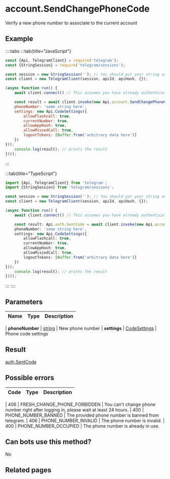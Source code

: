 # account.SendChangePhoneCode

Verify a new phone number to associate to the current account



## Example

::::tabs
:::tab{title="JavaScript"}
```js
const {Api, TelegramClient} = require('telegram');
const {StringSession} = require('telegram/sessions');

const session = new StringSession(''); // You should put your string session here
const client = new TelegramClient(session, apiId, apiHash, {});

(async function run() {
    await client.connect() // This assumes you have already authenticated with .start()

    const result = await client.invoke(new Api.account.SendChangePhoneCode({
    phoneNumber: 'some string here',
    settings: new Api.CodeSettings({
        allowFlashcall: true,
        currentNumber: true,
        allowAppHash: true,
        allowMissedCall: true,
        logoutTokens: [Buffer.from('arbitrary data here')]
    })
}));
    console.log(result); // prints the result
})();
```
:::

:::tab{title="TypeScript"}
```ts
import {Api, TelegramClient} from 'telegram';
import {StringSession} from 'telegram/sessions';

const session = new StringSession(''); // You should put your string session here
const client = new TelegramClient(session, apiId, apiHash, {});

(async function run() {
    await client.connect() // This assumes you have already authenticated with .start()

    const result: Api.auth.SentCode = await client.invoke(new Api.account.SendChangePhoneCode({
    phoneNumber: 'some string here',
    settings: new Api.CodeSettings({
        allowFlashcall: true,
        currentNumber: true,
        allowAppHash: true,
        allowMissedCall: true,
        logoutTokens: [Buffer.from('arbitrary data here')]
    })
}));
    console.log(result); // prints the result
})();
```
:::
::::



## Parameters

| Name | Type | Description |
| :--: | ---- | ----------- |

| **phoneNumber** | [string](https://core.telegram.org/type/string) | New phone number 
| **settings** | [CodeSettings](https://core.telegram.org/type/CodeSettings) | Phone code settings 


## Result

[auth.SentCode](https://core.telegram.org/type/auth.SentCode)



## Possible errors

| Code | Type | Description |
| :--: | ---- | ----------- |

| 406 | FRESH\_CHANGE\_PHONE\_FORBIDDEN | You can't change phone number right after logging in, please wait at least 24 hours. 
| 400 | PHONE\_NUMBER\_BANNED | The provided phone number is banned from telegram. 
| 406 | PHONE\_NUMBER\_INVALID | The phone number is invalid. 
| 400 | PHONE\_NUMBER\_OCCUPIED | The phone number is already in use. 


## Can bots use this method?

No

## Related pages


